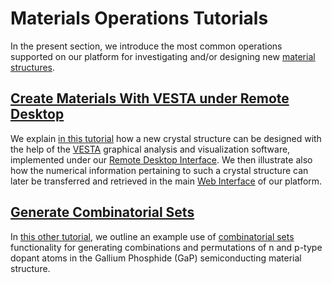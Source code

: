 # Materials Operations Tutorials

In the present section, we introduce the most common operations supported on our platform for investigating and/or designing new [material structures](../../materials/overview.md).

## [Create Materials With VESTA under Remote Desktop](vesta-remote-desktop.md)

We explain [in this tutorial](vesta-remote-desktop.md) how a new crystal structure can be designed with the help of the [VESTA](../../software-directory/analysis/vesta.md) graphical analysis and visualization software, implemented under our [Remote Desktop Interface](../../remote-connection/remote-desktop.md). We then illustrate also how the numerical information pertaining to such a crystal structure can later be transferred and retrieved in the main [Web Interface](../../ui/overview.md) of our platform.

## [Generate Combinatorial Sets](combinatorial-screening.md)

In [this other tutorial](combinatorial-screening.md), we outline an example use of [combinatorial sets](../../materials-designer/header-menu/advanced/combinatorial-set.md) functionality for generating combinations and permutations of n and p-type dopant atoms in the Gallium Phosphide (GaP) semiconducting material structure.
